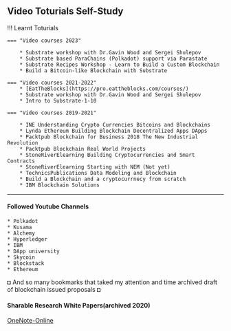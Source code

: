 
## Video Toturials Self-Study

!!! Learnt Toturials 

    === "Video courses 2023"

        * Substrate workshop with Dr.Gavin Wood and Sergei Shulepov
        * Substrate based ParaChains (Polkadot) support via Parastate
        * Substrate Recipes Workshop - Learn to Build a Custom Blockchain
        * Build a Bitcoin-like Blockchain with Substrate

    === "Video courses 2021-2022"
        * [EatTheBlocks](https://pro.eattheblocks.com/courses/)
        * Substrate workshop with Dr.Gavin Wood and Sergei Shulepov
        * Intro to Substrate-1-10

    === "Video courses 2019-2021"

        * INE Understanding Crypto Currencies Bitcoins and Blockchains
        * Lynda Ethereum Building Blockchain Decentralized Apps DApps
        * Packtpub Blockchain for Business 2018 The New Industrial Revolution
        * Packtpub Blockchain Real World Projects
        * StoneRiverElearning Building Cryptocurrencies and Smart Contracts
        * StoneRiverElearning Starting with NEM (Not yet)
        * TechnicsPublications Data Modeling and Blockchain
        * Build a Blockchain and a cryptocurrnecy from scratch
        * IBM Blockchain Solutions 
       
---

#### Followed Youtube Channels
    * Polkadot
    * Kusama
    * Alchemy
    * Hyperledger
    * IBM 
    * DApp university
    * Skycoin
    * Blockstack
    * Ethereum

◘ And so many bookmarks that taked my attention and time archived draft of blockchain issued proposals  ◘

#### Sharable Research White Papers(archived 2020)
 [OneNote-Online](https://1drv.ms/u/s!AiPa0TLEgzJ7jQ6q5Uj5CYjJKcik) 